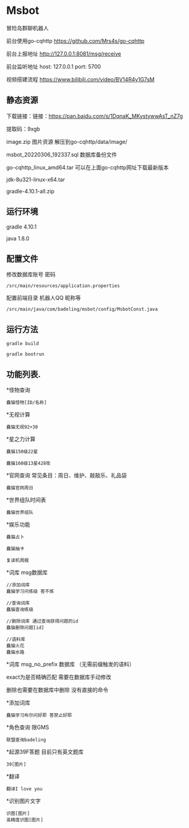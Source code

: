 # Msbot

冒险岛群聊机器人

前台使用go-cqhttp https://github.com/Mrs4s/go-cqhttp

前台上报地址 http://127.0.0.1:8081/msg/receive

前台监听地址 host: 127.0.0.1  port: 5700

视频搭建流程 https://www.bilibili.com/video/BV14R4y1G7sM

## 静态资源 

下载链接：链接：https://pan.baidu.com/s/1DqnaK_MKystywwAsT_nZ7g 

提取码：9xgb

image.zip 图片资源 解压到go-cqhttp/data/image/

msbot_20220306_192337.sql 数据库备份文件

go-cqhttp_linux_amd64.tar 可以在上面go-cqhttp网址下载最新版本

jdk-8u321-linux-x64.tar

gradle-4.10.1-all.zip

## 运行环境 

  gradle 4.10.1

  java 1.8.0
  
## 配置文件

  修改数据库账号 密码
      
    /src/main/resources/application.properties
  
  配置前端目录 机器人QQ 昵称等
   
    /src/main/java/com/badeling/msbot/config/MsbotConst.java

## 运行方法

    gradle build

    gradle bootrun

## 功能列表.

*怪物查询

    蠢猫怪物[ID/名称]

*无视计算

    蠢猫无视92+30

*星之力计算

    蠢猫150级22星

    蠢猫160级13星428攻

*官网查询 常见条目：周日、维护、敲敲乐、礼品袋

    蠢猫官网周日

*世界组队时间表

    蠢猫世界组队

*娱乐功能

    蠢猫占卜

    蠢猫抽卡

    复读机周报

*词库 msg数据库

    //添加词库
    蠢猫学习问练级 答不练
    
    //查询词库
    蠢猫查询练级
    
    //删除词库 通过查询获得问题的id
    蠢猫删除问题[id]
    
    //语料库
    蠢猫火花
    蠢猫水路

*词库 msg_no_prefix 数据库 （无需前缀触发的语料）

exact为是否精确匹配 需要在数据库手动修改 

删除也需要在数据库中删除 没有直接的命令
   
*添加词库
   
    蠢猫学习布尔问好耶 答禁止好耶

*角色查询 限GMS

    联盟查询badeling

*起源39F答题 目前只有英文题库

    39[图片]
    
*翻译

    翻译I love you
    
*识别图片文字

    识图[图片]
    高精度识图[图片]
